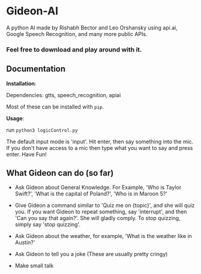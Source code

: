 # Gideon-AI
A python AI made by Rishabh Bector and Leo Orshansky using api.ai, Google Speech Recognition, and many more public APIs.
### Feel free to download and play around with it.



## Documentation ##

__Installation__:

Dependencies:
gtts,
speech_recognition,
apiai

Most of these can be installed with `pip`.

__Usage__:

run `python3 logicControl.py` 

The default input mode is 'input'. Hit enter, then say something into the mic. If you don't have access to a mic then type what you want to say and press enter. Have Fun!

## What Gideon can do (so far) ##

* Ask Gideon about General Knowledge. For Example, 'Who is Taylor Swift?', 'What is the capital of Poland?', 'Who is in Maroon 5?'

* Give Gideon a command similar to 'Quiz me on {topic}', and she will quiz you. If you want Gideon to repeat something, say 'interrupt', and then 'Can you say that again?'. She will gladly comply. To stop quizzing, simply say 'stop quizzing'.

* Ask Gideon about the weather, for example, 'What is the weather like in Austin?'

* Ask Gideon to tell you a joke (These are usually pretty cringy)

* Make small talk


